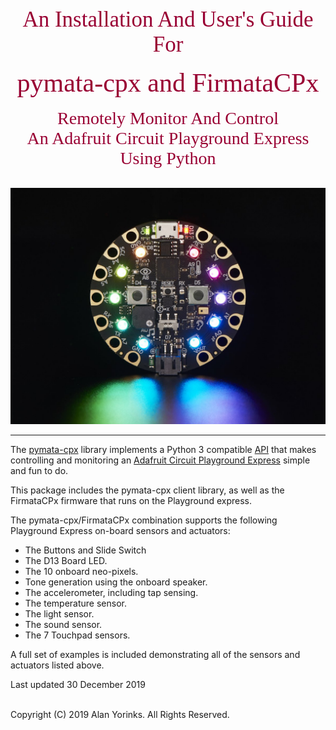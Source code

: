 <div style="text-align:center;color:#990033; font-family:times, serif; font-size:2.5em">An Installation And User's Guide For </div>
<br>
<div style="text-align:center;color:#990033; font-family:times, serif; font-size:3.0em">pymata-cpx and FirmataCPx</div>
<br>

<div style="text-align:center;color:#990033; font-family:times, serif; font-size:2.0em">Remotely Monitor And Control </div>
<div style="text-align:center;color:#990033; font-family:times, serif; font-size:2.0em">An Adafruit Circuit Playground Express</div>
<div style="text-align:center;color:#990033; font-family:times, serif; font-size:2.0em">Using Python</div>

<br>

![](images/cpx.png)


-------------------------------------------------

The [pymata-cpx](https://github.com/MrYsLab/pymata-cpx) library
implements a Python 3 compatible
 [API](https://htmlpreview.github.io/?https://github.com/MrYsLab/pymata-cpx/blob/master/docs/api.html) that makes controlling and
monitoring an
[Adafruit Circuit Playground Express](https://www.adafruit.com/product/3333)
simple and fun to do. 

This package includes the pymata-cpx client library, as well as 
the FirmataCPx firmware that runs on the Playground express.


The pymata-cpx/FirmataCPx combination supports the following Playground Express on-board sensors and actuators:

* The Buttons and Slide Switch
* The D13 Board LED.
* The 10 onboard neo-pixels.
* Tone generation using the onboard speaker.
* The accelerometer, including tap sensing.
* The temperature sensor.
* The light sensor.
* The sound sensor.
* The 7 Touchpad sensors.

A full set of examples is included demonstrating all of the sensors
and actuators listed above.

Last updated 30 December 2019 <br> <br>

Copyright (C) 2019 Alan Yorinks. All Rights Reserved.
